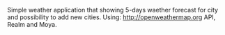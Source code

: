 Simple weather application that showing 5-days waether forecast for city and possibility to add new cities. 
Using: http://openweathermap.org API, Realm and Moya.
